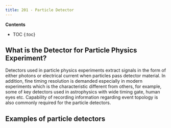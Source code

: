 ```yaml
---
title: 201 - Particle Detector  
---
```


**Contents**
* TOC
{:toc}

## What is the Detector for Particle Physics Experiment? 
Detectors used in particle physics experiments extract signals in the 
form of either photons or electrical current when particles pass detector material. In addition, fine timing resolution is demanded especially in modern experiments which is the characteristic different from others, for example,  some of key detectors used in astrophysics with wide timing gate, human eyes etc. Capability of recording information regarding event topology is also commonly required for the particle detectors. 

   
## Examples of particle detectors


